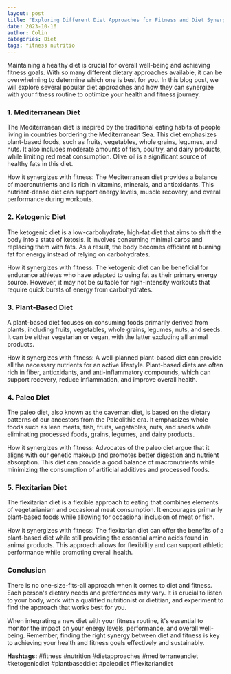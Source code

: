 ```yaml
---
layout: post
title: "Exploring Different Diet Approaches for Fitness and Diet Synergy"
date: 2023-10-16
author: Colin
categories: Diet
tags: fitness nutritio
---
```


Maintaining a healthy diet is crucial for overall well-being and achieving fitness goals. With so many different dietary approaches available, it can be overwhelming to determine which one is best for you. In this blog post, we will explore several popular diet approaches and how they can synergize with your fitness routine to optimize your health and fitness journey.

### 1. Mediterranean Diet

The Mediterranean diet is inspired by the traditional eating habits of people living in countries bordering the Mediterranean Sea. This diet emphasizes plant-based foods, such as fruits, vegetables, whole grains, legumes, and nuts. It also includes moderate amounts of fish, poultry, and dairy products, while limiting red meat consumption. Olive oil is a significant source of healthy fats in this diet.

How it synergizes with fitness: The Mediterranean diet provides a balance of macronutrients and is rich in vitamins, minerals, and antioxidants. This nutrient-dense diet can support energy levels, muscle recovery, and overall performance during workouts.

### 2. Ketogenic Diet

The ketogenic diet is a low-carbohydrate, high-fat diet that aims to shift the body into a state of ketosis. It involves consuming minimal carbs and replacing them with fats. As a result, the body becomes efficient at burning fat for energy instead of relying on carbohydrates.

How it synergizes with fitness: The ketogenic diet can be beneficial for endurance athletes who have adapted to using fat as their primary energy source. However, it may not be suitable for high-intensity workouts that require quick bursts of energy from carbohydrates.

### 3. Plant-Based Diet

A plant-based diet focuses on consuming foods primarily derived from plants, including fruits, vegetables, whole grains, legumes, nuts, and seeds. It can be either vegetarian or vegan, with the latter excluding all animal products.

How it synergizes with fitness: A well-planned plant-based diet can provide all the necessary nutrients for an active lifestyle. Plant-based diets are often rich in fiber, antioxidants, and anti-inflammatory compounds, which can support recovery, reduce inflammation, and improve overall health.

### 4. Paleo Diet

The paleo diet, also known as the caveman diet, is based on the dietary patterns of our ancestors from the Paleolithic era. It emphasizes whole foods such as lean meats, fish, fruits, vegetables, nuts, and seeds while eliminating processed foods, grains, legumes, and dairy products.

How it synergizes with fitness: Advocates of the paleo diet argue that it aligns with our genetic makeup and promotes better digestion and nutrient absorption. This diet can provide a good balance of macronutrients while minimizing the consumption of artificial additives and processed foods.

### 5. Flexitarian Diet

The flexitarian diet is a flexible approach to eating that combines elements of vegetarianism and occasional meat consumption. It encourages primarily plant-based foods while allowing for occasional inclusion of meat or fish.

How it synergizes with fitness: The flexitarian diet can offer the benefits of a plant-based diet while still providing the essential amino acids found in animal products. This approach allows for flexibility and can support athletic performance while promoting overall health.

### Conclusion

There is no one-size-fits-all approach when it comes to diet and fitness. Each person's dietary needs and preferences may vary. It is crucial to listen to your body, work with a qualified nutritionist or dietitian, and experiment to find the approach that works best for you.

When integrating a new diet with your fitness routine, it's essential to monitor the impact on your energy levels, performance, and overall well-being. Remember, finding the right synergy between diet and fitness is key to achieving your health and fitness goals effectively and sustainably.

**Hashtags:** #fitness #nutrition #dietapproaches #mediterraneandiet #ketogenicdiet #plantbaseddiet #paleodiet #flexitariandiet